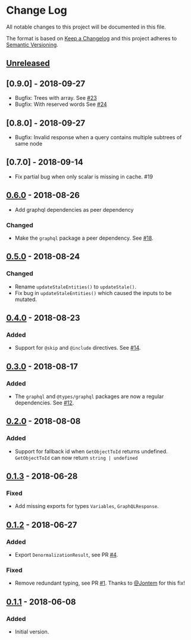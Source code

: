 # Change Log

All notable changes to this project will be documented in this file.

The format is based on [Keep a Changelog](http://keepachangelog.com/)
and this project adheres to [Semantic Versioning](http://semver.org/).

## [Unreleased]

## [0.9.0] - 2018-09-27

- Bugfix: Trees with array. See [#23](https://github.com/dividab/gql-cache/pull/23)
- Bugfix: With reserved words See [#24](https://github.com/dividab/gql-cache/pull/24)

## [0.8.0] - 2018-09-27

- Bugfix: Invalid response when a query contains multiple subtrees of same node

## [0.7.0] - 2018-09-14

- Fix partial bug when only scalar is missing in cache. #19

## [0.6.0] - 2018-08-26

- Add graphql dependencies as peer dependency

### Changed

- Make the `graphql` package a peer dependency. See [#18](https://github.com/dividab/gql-cache/pull/18).

## [0.5.0] - 2018-08-24

### Changed

- Rename `updateStaleEntities()` to `updateStale()`.
- Fix bug in `updateStaleEntities()` which caused the inputs to be mutated.

## [0.4.0] - 2018-08-23

### Added

- Support for `@skip` and `@include` directives. See [#14](https://github.com/dividab/gql-cache/issues/14).

## [0.3.0] - 2018-08-17

### Added

- The `graphql` and `@types/graphql` packages are now a regular dependencies. See [#12](https://github.com/dividab/gql-cache/issues/12).

## [0.2.0] - 2018-08-08

### Added

- Support for fallback id when `GetObjectToId` returns undefined. `GetObjectToId` can now return `string | undefined`

## [0.1.3] - 2018-06-28

### Fixed

- Add missing exports for types `Variables`, `GraphQLResponse`.

## [0.1.2] - 2018-06-27

### Added

- Export `DenormalizationResult`, see PR [#4](https://github.com/dividab/gql-cache/pull/4).

### Fixed

- Remove redundant typing, see PR [#1](https://github.com/dividab/gql-cache/pull/1). Thanks to [@Jontem](https://github.com/Jontem) for this fix!

## [0.1.1] - 2018-06-08

### Added

- Initial version.

[unreleased]: https://github.com/dividab/gql-cache/compare/v0.6.0...master
[0.6.0]: https://github.com/dividab/gql-cache/compare/v0.5.0...v0.6.0
[0.5.0]: https://github.com/dividab/gql-cache/compare/v0.4.0...v0.5.0
[0.4.0]: https://github.com/dividab/gql-cache/compare/v0.3.0...v0.4.0
[0.3.0]: https://github.com/dividab/gql-cache/compare/v0.2.0...v0.3.0
[0.2.0]: https://github.com/dividab/gql-cache/compare/v0.1.3...v0.2.0
[0.1.3]: https://github.com/dividab/gql-cache/compare/v0.1.2...v0.1.3
[0.1.2]: https://github.com/dividab/gql-cache/compare/v0.1.1...v0.1.2
[0.1.1]: https://github.com/dividab/gql-cache/compare/v0.1.0...v0.1.1

